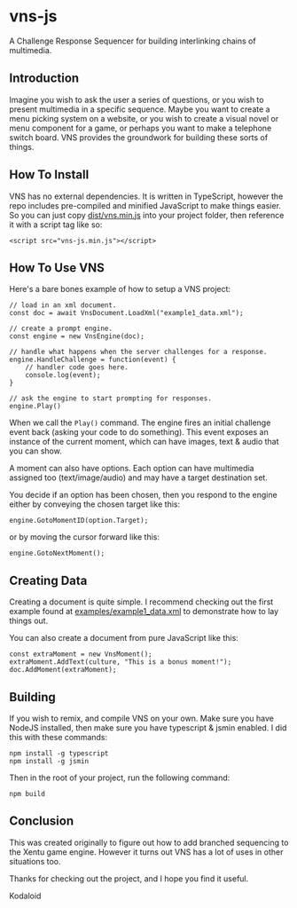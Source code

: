 # vns-js
A Challenge Response Sequencer for building interlinking chains of multimedia.



## Introduction

Imagine you wish to ask the user a series of questions, or you wish to present
multimedia in a specific sequence. Maybe you want to create a menu picking
system on a website, or you wish to create a visual novel or menu component for
a game, or perhaps you want to make a telephone switch board. VNS provides the
groundwork for building these sorts of things.



## How To Install

VNS has no external dependencies. It is written in TypeScript, however the repo
includes pre-compiled and minified JavaScript to make things easier. So you can
just copy [dist/vns.min.js](dist/vns.min.js) into your project folder, then reference it with a
script tag like so:

```
<script src="vns-js.min.js"></script>
```



## How To Use VNS

Here's a bare bones example of how to setup a VNS project: 

```
// load in an xml document.
const doc = await VnsDocument.LoadXml("example1_data.xml");
        
// create a prompt engine.
const engine = new VnsEngine(doc);

// handle what happens when the server challenges for a response.
engine.HandleChallenge = function(event) {
	// handler code goes here.
	console.log(event);
}

// ask the engine to start prompting for responses.
engine.Play()
```

When we call the `Play()` command. The engine fires an initial challenge event
back (asking your code to do something). This event exposes an instance of the
current moment, which can have images, text & audio that you can show.

A moment can also have options. Each option can have multimedia assigned too
(text/image/audio) and may have a target destination set.

You decide if an option has been chosen, then you respond to the engine either
by conveying the chosen target like this:

```
engine.GotoMomentID(option.Target);
```

or by moving the cursor forward like this:

```
engine.GotoNextMoment();
```


## Creating Data

Creating a document is quite simple. I recommend checking out the first example
found at [examples/example1_data.xml](examples/example1_data.xml) to demonstrate how to lay things out.

You can also create a document from pure JavaScript like this:

```
const extraMoment = new VnsMoment();
extraMoment.AddText(culture, "This is a bonus moment!");
doc.AddMoment(extraMoment);
```





## Building

If you wish to remix, and compile VNS on your own. Make sure you have NodeJS
installed, then make sure you have typescript & jsmin enabled. I did this with
these commands:

```
npm install -g typescript
npm install -g jsmin
```

Then in the root of your project, run the following command:

```
npm build
```



## Conclusion

This was created originally to figure out how to add branched sequencing to the
Xentu game engine. However it turns out VNS has a lot of uses in other situations
too.

Thanks for checking out the project, and I hope you find it useful.

Kodaloid